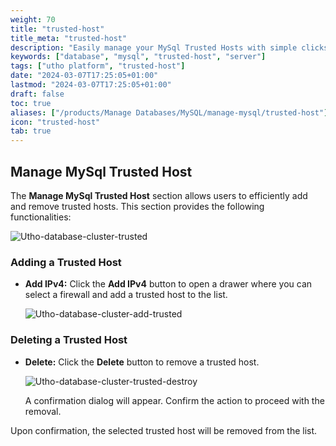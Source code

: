 ```yaml
---
weight: 70
title: "trusted-host"
title_meta: "trusted-host"
description: "Easily manage your MySql Trusted Hosts with simple clicks on the Utho platform."
keywords: ["database", "mysql", "trusted-host", "server"]
tags: ["utho platform", "trusted-host"]
date: "2024-03-07T17:25:05+01:00"
lastmod: "2024-03-07T17:25:05+01:00"
draft: false
toc: true
aliases: ["/products/Manage Databases/MySQL/manage-mysql/trusted-host"]
icon: "trusted-host"
tab: true
---
```


## Manage MySql Trusted Host

The **Manage MySql Trusted Host** section allows users to efficiently add and remove trusted hosts. This section provides the following functionalities:

![Utho-database-cluster-trusted](image/Utho-database-cluster-trusted.png)

### Adding a Trusted Host

* **Add IPv4:** Click the **Add IPv4** button to open a drawer where you can select a firewall and add a trusted host to the list.
  
  ![Utho-database-cluster-add-trusted](image/Utho-database-cluster-add-trusted.png)

### Deleting a Trusted Host

* **Delete:** Click the **Delete** button to remove a trusted host. 

  ![Utho-database-cluster-trusted-destroy](image/Utho-database-cluster-trusted-destroy.png)
  
  A confirmation dialog will appear. Confirm the action to proceed with the removal.

Upon confirmation, the selected trusted host will be removed from the list.
